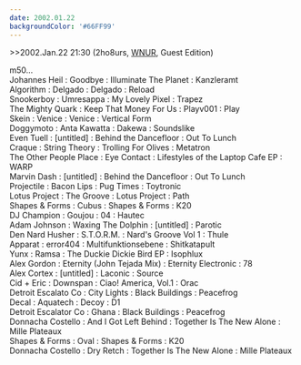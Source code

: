 ```yaml
---
date: 2002.01.22
backgroundColor: '#66FF99'
---
```


\>>2002.Jan.22 21:30 (2ho8urs, [WNUR](http://www.wnur.org/), Guest Edition)

m50...  
Johannes Heil : Goodbye : Illuminate The Planet : Kanzleramt  
Algorithm : Delgado : Delgado : Reload  
Snookerboy : Umresappa : My Lovely Pixel : Trapez  
The Mighty Quark : Keep That Money For Us : Playv001 : Play  
Skein : Venice : Venice : Vertical Form  
Doggymoto : Anta Kawatta : Dakewa : Soundslike  
Even Tuell : \[untitled\] : Behind the Dancefloor : Out To Lunch  
Craque : String Theory : Trolling For Olives : Metatron  
The Other People Place : Eye Contact : Lifestyles of the Laptop Cafe EP : WARP  
Marvin Dash : \[untitled\] : Behind the Dancefloor : Out To Lunch  
Projectile : Bacon Lips : Pug Times : Toytronic  
Lotus Project : The Groove : Lotus Project : Path  
Shapes & Forms : Cubus : Shapes & Forms : K20  
DJ Champion : Goujou : 04 : Hautec  
Adam Johnson : Waxing The Dolphin : \[untitled\] : Parotic  
Den Nard Husher : S.T.O.R.M. : Nard's Groove Vol 1 : Thule  
Apparat : error404 : Multifunktionsebene : Shitkatapult  
Yunx : Ramsa : The Duckie Dickie Bird EP : Isophlux  
Alex Gordon : Eternity (John Tejada Mix) : Eternity Electronic : 78  
Alex Cortex : \[untitled\] : Laconic : Source  
Cid + Eric : Downspan : Ciao! America, Vol.1 : Orac  
Detroit Escalato Co : City Lights : Black Buildings : Peacefrog  
Decal : Aquatech : Decoy : D1  
Detroit Escalator Co : Ghana : Black Buildings : Peacefrog  
Donnacha Costello : And I Got Left Behind : Together Is The New Alone : Mille Plateaux  
Shapes & Forms : Oval : Shapes & Forms : K20  
Donnacha Costello : Dry Retch : Together Is The New Alone : Mille Plateaux